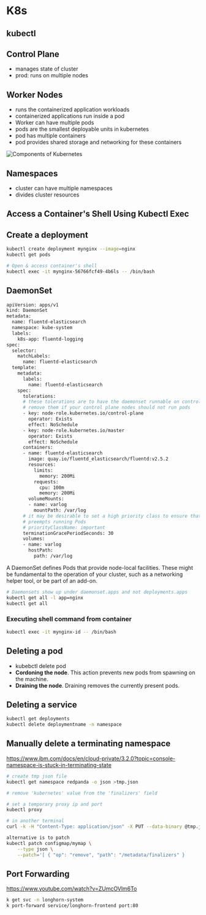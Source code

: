 # K8s 

## kubectl

##

## Control Plane
 -  manages state of cluster
 - prod: runs on multiple nodes

## Worker  Nodes
- runs the containerized application workloads
- containerized applications run inside a pod
- Worker can have multiple pods
- pods are the smallest deployable units in kubernetes
- pod has multiple containers
- pod provides shared storage and networking for these containers



![Components of Kubernetes](https://kubernetes.io/images/docs/components-of-kubernetes.svg)

## Namespaces
- cluster can have multiple namespaces
- divides cluster resources




## Access a Container's Shell Using Kubectl Exec
## Create  a deployment
```sh
kubectl create deployment mynginx --image=nginx
kubectl get pods

# Open & access container's shell
kubectl exec -it mynginx-56766fcf49-4b6ls -- /bin/bash

```


## DaemonSet

```sh
apiVersion: apps/v1
kind: DaemonSet
metadata:
  name: fluentd-elasticsearch
  namespace: kube-system
  labels:
    k8s-app: fluentd-logging
spec:
  selector:
    matchLabels:
      name: fluentd-elasticsearch
  template:
    metadata:
      labels:
        name: fluentd-elasticsearch
    spec:
      tolerations:
      # these tolerations are to have the daemonset runnable on control plane nodes
      # remove them if your control plane nodes should not run pods
      - key: node-role.kubernetes.io/control-plane
        operator: Exists
        effect: NoSchedule
      - key: node-role.kubernetes.io/master
        operator: Exists
        effect: NoSchedule
      containers:
      - name: fluentd-elasticsearch
        image: quay.io/fluentd_elasticsearch/fluentd:v2.5.2
        resources:
          limits:
            memory: 200Mi
          requests:
            cpu: 100m
            memory: 200Mi
        volumeMounts:
        - name: varlog
          mountPath: /var/log
      # it may be desirable to set a high priority class to ensure that a DaemonSet Pod
      # preempts running Pods
      # priorityClassName: important
      terminationGracePeriodSeconds: 30
      volumes:
      - name: varlog
        hostPath:
          path: /var/log

```
A DaemonSet defines Pods that provide node-local facilities. These might be fundamental to the operation of your cluster, such as a networking helper tool, or be part of an add-on.

```sh
# Daemonsets show up under daemonset.apps and not deployments.apps
kubectl get all -l app=nginx
kubectl get all
```

### Executing shell command from container
```sh
kubectl exec -it mynginx-id -- /bin/bash
```
## Deleting a pod
- kubebctl delete pod 
- **Cordoning the node**. This action prevents new pods from spawning on the machine.
- **Draining the node**. Draining removes the currently present pods.

## Deleting a service
```sh
kubectl get deployments
kubectl delete deploymentname -n namespace
```



## Manually delete a terminating namespace
https://www.ibm.com/docs/en/cloud-private/3.2.0?topic=console-namespace-is-stuck-in-terminating-state
```sh
# create tmp json file
kubectl get namespace redpanda -o json >tmp.json

# remove 'kubernetes' value from the 'finalizers' field

# set a temporary proxy ip and port
kubectl proxy

# in another terminal
curl -k -H "Content-Type: application/json" -X PUT --data-binary @tmp.json http://127.0.0.1:8001/api/v1/namespaces/redpanda/finalize
```

```sh
alternative is to patch
kubectl patch configmap/mymap \
    --type json \
    --patch='[ { "op": "remove", "path": "/metadata/finalizers" } 
```

## Port Forwarding
https://www.youtube.com/watch?v=ZUmcOVlm6To
```sh
k get svc -n longhorn-system
k port-forward service/longhorn-frontend port:80
```